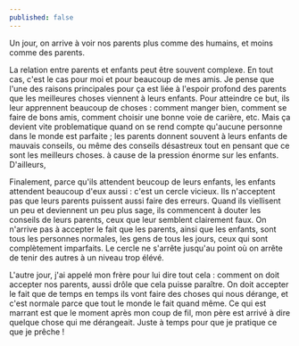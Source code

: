 ```yaml
---
published: false
---
```

Un jour, on arrive à voir nos parents plus comme des humains, et moins comme des parents.

La relation entre parents et enfants peut être souvent complexe. En tout cas, c'est le cas pour moi et pour beaucoup de mes amis. Je pense que l'une des raisons principales pour ça est liée à l'espoir profond des parents que les meilleures choses viennent à leurs enfants. Pour atteindre ce but, ils leur apprennent beaucoup de choses : comment manger bien, comment se faire de bons amis, comment choisir une bonne voie de carière, etc. Mais ça devient vite problematique quand on se rend compte qu'aucune personne dans le monde est parfaite ; les parents donnent souvent à leurs enfants de mauvais conseils, ou même des conseils désastreux tout en pensant que ce sont les meilleurs choses. à cause de la pression énorme sur les enfants. D'ailleurs,

Finalement, parce qu'ils attendent beucoup de leurs enfants, les enfants attendent beaucoup d'eux aussi : c'est un cercle vicieux. Ils n'acceptent pas que leurs parents puissent aussi faire des erreurs. Quand ils viellisent un peu et deviennent un peu plus sage, ils commencent à douter les conseils de leurs parents, ceux que leur semblent clairement faux. On n'arrive pas à accepter le fait que les parents, ainsi que les enfants, sont tous les personnes normales, les gens de tous les jours, ceux qui sont complètement imparfaits. Le cercle ne s'arrête jusqu'au point où on arrête de tenir des autres à un niveau trop élévé.

L'autre jour, j'ai appelé mon frère pour lui dire tout cela : comment on doit accepter nos parents, aussi drôle que cela puisse paraître. On doit accepter le fait que de temps en temps ils vont faire des choses qui nous dérange, et c'est normale parce que tout le monde le fait quand même. Ce qui est marrant est que le moment après mon coup de fil, mon père est arrivé à dire quelque chose qui me dérangeait. Juste à temps pour que je pratique ce que je prêche !
